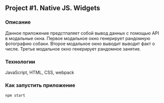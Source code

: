 ## Project #1. Native JS. Widgets

### Описание

Данное приложение предстпаляет собой вывод данных с помощью API в модальные окна.
Первое модальное окно генерирует рандомную фотографию собаки.
Второе модальное окно выводит выводит факт о числе.
Третье модальное окно генерирует рандомное занятие.

### Технологии

JavaScript, HTML, CSS, webpack

### Как запустить приложение

```
npm start
```
